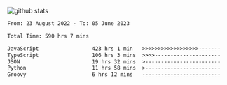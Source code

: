 
![github stats](https://github-readme-stats.vercel.app/api?username=realmahd1&show_icons=true&theme=codeSTACKr&hide_rank=true&count_private=true)

<!--START_SECTION:waka-->

```txt
From: 23 August 2022 - To: 05 June 2023

Total Time: 590 hrs 7 mins

JavaScript                 423 hrs 1 min   >>>>>>>>>>>>>>>>>>-------   71.69 %
TypeScript                 106 hrs 3 mins  >>>>---------------------   17.97 %
JSON                       19 hrs 32 mins  >------------------------   03.31 %
Python                     11 hrs 58 mins  >------------------------   02.03 %
Groovy                     6 hrs 12 mins   -------------------------   01.05 %
```

<!--END_SECTION:waka-->
